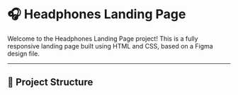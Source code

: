 # 🎧 Headphones Landing Page

Welcome to the Headphones Landing Page project! This is a fully responsive landing page built using HTML and CSS, based on a Figma design file.

---
## 📄 Project Structure

